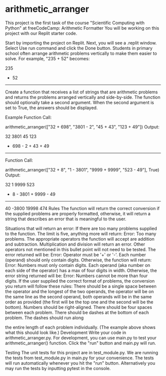 # arithmetic_arranger
This project is the first task of the course "Scientific Computing with Python"
at freeCodeCamp:
Arithmetic Formatter
You will be working on this project with our Replit starter code.

Start by importing the project on Replit.
Next, you will see a .replit window.
Select Use run command and click the Done button.
Students in primary school often arrange arithmetic problems vertically to make them easier to solve. 
For example, "235 + 52" becomes:

  235
+  52
-----
Create a function that receives a list of strings that are arithmetic problems and returns the problems 
arranged vertically and side-by-side. The function should optionally take a second argument. 
When the second argument is set to True, the answers should be displayed.

Example
Function Call:

arithmetic_arranger(["32 + 698", "3801 - 2", "45 + 43", "123 + 49"])
Output:

   32      3801      45      123
+ 698    -    2    + 43    +  49
-----    ------    ----    -----
Function Call:

arithmetic_arranger(["32 + 8", "1 - 3801", "9999 + 9999", "523 - 49"], True)
Output:

  32         1      9999      523
+  8    - 3801    + 9999    -  49
----    ------    ------    -----
  40     -3800     19998      474
Rules
The function will return the correct conversion if the supplied problems are properly formatted, otherwise, 
it will return a string that describes an error that is meaningful to the user.

Situations that will return an error:
If there are too many problems supplied to the function. The limit is five, anything more will return: 
Error: Too many problems.
The appropriate operators the function will accept are addition and subtraction. 
Multiplication and division will return an error. Other operators not mentioned in this bullet point 
will not need to be tested. The error returned will be: Error: Operator must be '+' or '-'.
Each number (operand) should only contain digits. Otherwise, the function will return: 
Error: Numbers must only contain digits.
Each operand (aka number on each side of the operator) has a max of four digits in width. 
Otherwise, the error string returned will be: Error: Numbers cannot be more than four digits.
If the user supplied the correct format of problems, the conversion you return will follow these rules:
There should be a single space between the operator and the longest of the two operands, 
the operator will be on the same line as the second operand, both operands will be in the same order as provided 
(the first will be the top one and the second will be the bottom).
Numbers should be right-aligned.
There should be four spaces between each problem.
There should be dashes at the bottom of each problem. The dashes should run along 

the entire length of each problem individually. (The example above shows what this should look like.)
Development
Write your code in arithmetic_arranger.py. For development, you can use main.py to test your arithmetic_arranger() function. 
Click the "run" button and main.py will run.

Testing
The unit tests for this project are in test_module.py. We are running the tests from test_module.py in main.py 
for your convenience. The tests will run automatically whenever you hit the "run" button. 
Alternatively you may run the tests by inputting pytest in the console.

